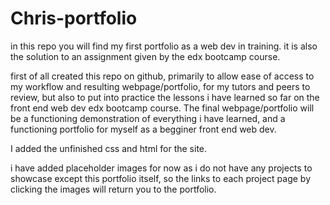 # Chris-portfolio
in this repo you will find my first portfolio as a web dev in training. it is also the solution to an assignment given by the edx bootcamp course.

first of all created this repo on github, primarily to allow ease of access to my workflow and resulting webpage/portfolio, for my tutors and peers to review, but also to put into practice the lessons i have learned so far on the front end web dev edx bootcamp course. The final webpage/portfolio will be a functioning demonstration of everything i have learned, and a functioning portfolio for myself as a begginer front end web dev.


I added the unfinished css and html for the site. 

i have added placeholder images for now as i do not have any projects to showcase except this portfolio itself, so the links to each project page by clicking the images will return you to the portfolio.
